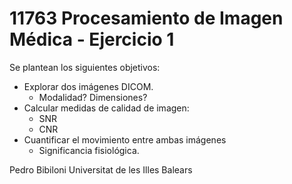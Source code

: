 # 11763 Procesamiento de Imagen Médica - Ejercicio 1

Se plantean los siguientes objetivos:
* Explorar dos imágenes DICOM.
  * Modalidad? Dimensiones?
* Calcular medidas de calidad de imagen:
  * SNR
  * CNR
* Cuantificar el movimiento entre ambas imágenes
  * Significancia fisiológica.
  
Pedro Bibiloni
Universitat de les Illes Balears
